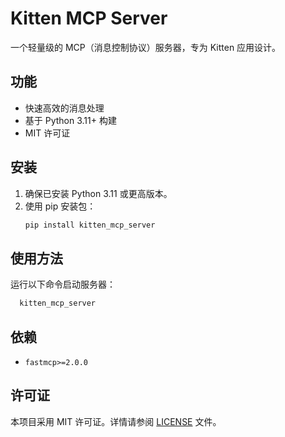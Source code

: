 # Kitten MCP Server

一个轻量级的 MCP（消息控制协议）服务器，专为 Kitten 应用设计。

## 功能
- 快速高效的消息处理
- 基于 Python 3.11+ 构建
- MIT 许可证

## 安装

1. 确保已安装 Python 3.11 或更高版本。
2. 使用 pip 安装包：
   ```bash
   pip install kitten_mcp_server
   ```

## 使用方法

运行以下命令启动服务器：
```bash
  kitten_mcp_server
```

## 依赖

- `fastmcp>=2.0.0`

## 许可证

本项目采用 MIT 许可证。详情请参阅 [LICENSE](LICENSE) 文件。